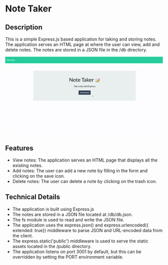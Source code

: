 # Note Taker

## Description
This is a simple Express.js based application for taking and storing notes. The application serves an HTML page at where the user can view, add and delete notes. The notes are stored in a JSON file in the /db directory.

![Demo of Note Taker](/public/assets/video-demo/note-taker.gif)

## Features
* View notes: The application serves an HTML page that displays all the existing notes.
* Add notes: The user can add a new note by filling in the form and clicking on the save icon.
* Delete notes: The user can delete a note by clicking on the trash icon.

## Technical Details
* The application is built using Express.js
* The notes are stored in a JSON file located at /db/db.json.
* The fs module is used to read and write the JSON file.
* The application uses the express.json() and express.urlencoded({ extended: true}) middleware to parse JSON and URL-encoded data from the client.
* The express.static('public') middleware is used to serve the static assets located in the /public directory.
* The application listens on port 3001 by default, but this can be overridden by setting the PORT environment variable.
